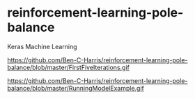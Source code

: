 # reinforcement-learning-pole-balance
Keras Machine Learning

https://github.com/Ben-C-Harris/reinforcement-learning-pole-balance/blob/master/FirstFiveIterations.gif

https://github.com/Ben-C-Harris/reinforcement-learning-pole-balance/blob/master/RunningModelExample.gif
